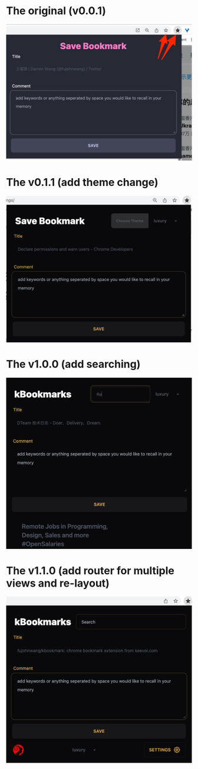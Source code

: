 # The original (v0.0.1)

![](../images/63541646913106_.pic.jpg)


# The v0.1.1 (add theme change)

![](../images/63741647000861_.pic.jpg)

# The v1.0.0 (add searching)

![](../images/63811647096225_.pic.jpg)

# The v1.1.0 (add router for multiple views and re-layout)

![](../images/v1.1.0.png)
